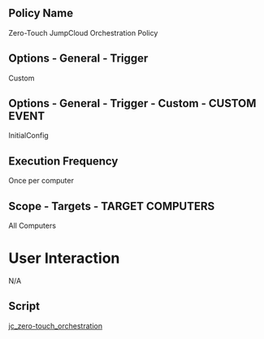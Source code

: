 ## Policy Name

Zero-Touch JumpCloud Orchestration Policy

## Options - General - Trigger

Custom

## Options - General - Trigger - Custom - CUSTOM EVENT

InitialConfig

## Execution Frequency

Once per computer

## Scope - Targets - TARGET COMPUTERS

All Computers

# User Interaction

N/A

## Script

[jc_zero-touch_orchestration](https://github.com/TheJumpCloud/support/blob/master/zero-touch/Jamf%20Pro/scripts/jc_zero-touch_orchestration.md)
